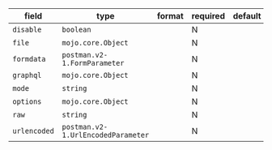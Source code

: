 | field | type | format | required | default | description |
|---|---|---|---|---|---|
| `disable` | `boolean` |  | N |  |
| `file` | `mojo.core.Object` |  | N |  | Object type |
| `formdata` | `postman.v2-1.FormParameter` |  | N |  |  |
| `graphql` | `mojo.core.Object` |  | N |  | Object type |
| `mode` | `string` |  | N |  |
| `options` | `mojo.core.Object` |  | N |  | Object type |
| `raw` | `string` |  | N |  |
| `urlencoded` | `postman.v2-1.UrlEncodedParameter` |  | N |  |  |
